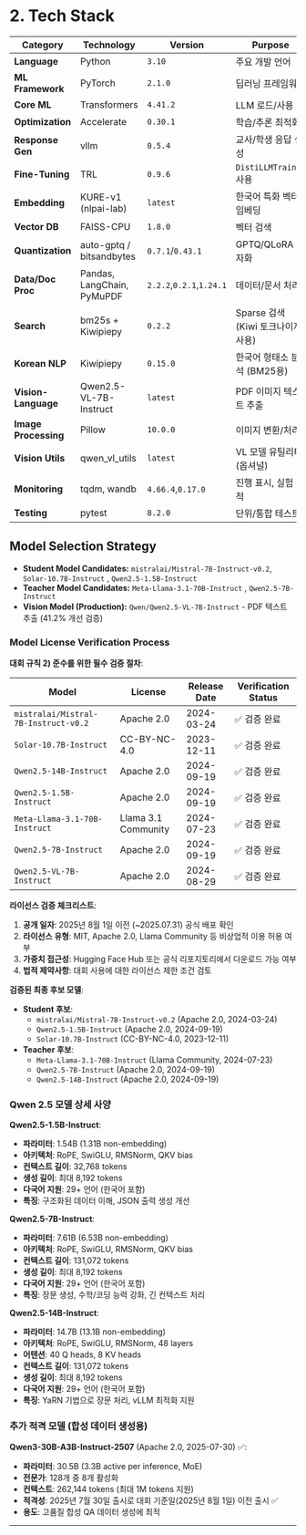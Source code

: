 # 2. Tech Stack

| Category | Technology | Version | Purpose |
| --- | --- | --- | --- |
| **Language** | Python | `3.10` | 주요 개발 언어 |
| **ML Framework** | PyTorch | `2.1.0` | 딥러닝 프레임워크 |
| **Core ML** | Transformers | `4.41.2` | LLM 로드/사용 |
| **Optimization** | Accelerate | `0.30.1` | 학습/추론 최적화 |
| **Response Gen** | vllm | `0.5.4` | 교사/학생 응답 생성 |
| **Fine-Tuning** | TRL | `0.9.6` | `DistiLLMTrainer` 사용 |
| **Embedding** | KURE-v1 (nlpai-lab) | `latest` | 한국어 특화 벡터 임베딩 |
| **Vector DB** | FAISS-CPU | `1.8.0` | 벡터 검색 |
| **Quantization** | auto-gptq / bitsandbytes | `0.7.1`/`0.43.1` | GPTQ/QLoRA 양자화 |
| **Data/Doc Proc** | Pandas, LangChain, PyMuPDF | `2.2.2`,`0.2.1`,`1.24.1` | 데이터/문서 처리 |
| **Search** | bm25s + Kiwipiepy | `0.2.2` | Sparse 검색 (Kiwi 토크나이저 사용) |
| **Korean NLP** | Kiwipiepy | `0.15.0` | 한국어 형태소 분석 (BM25용) |
| **Vision-Language** | Qwen2.5-VL-7B-Instruct | `latest` | PDF 이미지 텍스트 추출 |
| **Image Processing** | Pillow | `10.0.0` | 이미지 변환/처리 |
| **Vision Utils** | qwen_vl_utils | `latest` | VL 모델 유틸리티 (옵셔널) |
| **Monitoring** | tqdm, wandb | `4.66.4`,`0.17.0` | 진행 표시, 실험 추적 |
| **Testing** | pytest | `8.2.0` | 단위/통합 테스트 |

## Model Selection Strategy

- **Student Model Candidates:** `mistralai/Mistral-7B-Instruct-v0.2`, `Solar-10.7B-Instruct` , `Qwen2.5-1.5B-Instruct`
- **Teacher Model Candidates:** `Meta-Llama-3.1-70B-Instruct` , `Qwen2.5-7B-Instruct`
- **Vision Model (Production):** `Qwen/Qwen2.5-VL-7B-Instruct` - PDF 텍스트 추출 (41.2% 개선 검증)

### Model License Verification Process

**대회 규칙 2) 준수를 위한 필수 검증 절차**:

| Model | License | Release Date | Verification Status |
|-------|---------|--------------|-------------------|
| `mistralai/Mistral-7B-Instruct-v0.2` | Apache 2.0 | 2024-03-24 | ✅ 검증 완료 |
| `Solar-10.7B-Instruct` | CC-BY-NC-4.0 | 2023-12-11 | ✅ 검증 완료 |
| `Qwen2.5-14B-Instruct` | Apache 2.0 | 2024-09-19 | ✅ 검증 완료 |
| `Qwen2.5-1.5B-Instruct` | Apache 2.0 | 2024-09-19 | ✅ 검증 완료 |
| `Meta-Llama-3.1-70B-Instruct` | Llama 3.1 Community | 2024-07-23 | ✅ 검증 완료 |
| `Qwen2.5-7B-Instruct` | Apache 2.0 | 2024-09-19 | ✅ 검증 완료 |
| `Qwen2.5-VL-7B-Instruct` | Apache 2.0 | 2024-08-29 | ✅ 검증 완료 |

**라이선스 검증 체크리스트**:
1. **공개 일자**: 2025년 8월 1일 이전 (~2025.07.31) 공식 배포 확인
2. **라이선스 유형**: MIT, Apache 2.0, Llama Community 등 비상업적 이용 허용 여부
3. **가중치 접근성**: Hugging Face Hub 또는 공식 리포지토리에서 다운로드 가능 여부
4. **법적 제약사항**: 대회 사용에 대한 라이선스 제한 조건 검토

**검증된 최종 후보 모델**:
- **Student 후보**: 
  - `mistralai/Mistral-7B-Instruct-v0.2` (Apache 2.0, 2024-03-24)
  - `Qwen2.5-1.5B-Instruct` (Apache 2.0, 2024-09-19)
  - `Solar-10.7B-Instruct` (CC-BY-NC-4.0, 2023-12-11)
- **Teacher 후보**: 
  - `Meta-Llama-3.1-70B-Instruct` (Llama Community, 2024-07-23)
  - `Qwen2.5-7B-Instruct` (Apache 2.0, 2024-09-19)
  - `Qwen2.5-14B-Instruct` (Apache 2.0, 2024-09-19)

### Qwen 2.5 모델 상세 사양

**Qwen2.5-1.5B-Instruct**:
- **파라미터**: 1.54B (1.31B non-embedding)
- **아키텍처**: RoPE, SwiGLU, RMSNorm, QKV bias
- **컨텍스트 길이**: 32,768 tokens
- **생성 길이**: 최대 8,192 tokens
- **다국어 지원**: 29+ 언어 (한국어 포함)
- **특징**: 구조화된 데이터 이해, JSON 출력 생성 개선

**Qwen2.5-7B-Instruct**:
- **파라미터**: 7.61B (6.53B non-embedding)
- **아키텍처**: RoPE, SwiGLU, RMSNorm, QKV bias
- **컨텍스트 길이**: 131,072 tokens
- **생성 길이**: 최대 8,192 tokens
- **다국어 지원**: 29+ 언어 (한국어 포함)
- **특징**: 장문 생성, 수학/코딩 능력 강화, 긴 컨텍스트 처리

**Qwen2.5-14B-Instruct**:
- **파라미터**: 14.7B (13.1B non-embedding)
- **아키텍처**: RoPE, SwiGLU, RMSNorm, 48 layers
- **어텐션**: 40 Q heads, 8 KV heads
- **컨텍스트 길이**: 131,072 tokens
- **생성 길이**: 최대 8,192 tokens
- **다국어 지원**: 29+ 언어 (한국어 포함)
- **특징**: YaRN 기법으로 장문 처리, vLLM 최적화 지원

### 추가 적격 모델 (합성 데이터 생성용)

**Qwen3-30B-A3B-Instruct-2507** (Apache 2.0, 2025-07-30) ✅:
- **파라미터**: 30.5B (3.3B active per inference, MoE)
- **전문가**: 128개 중 8개 활성화
- **컨텍스트**: 262,144 tokens (최대 1M tokens 지원)
- **적격성**: 2025년 7월 30일 출시로 대회 기준일(2025년 8월 1일) 이전 출시 ✅
- **용도**: 고품질 합성 QA 데이터 생성에 최적

---
